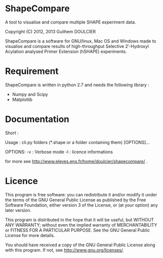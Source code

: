 ShapeCompare
============

A tool to visualise and compare multiple SHAPE experiment data.

Copyright (C) 2012, 2013  Guilhem DOULCIER

ShapeCompare is a software for GNU/linux, Mac OS and Windows made to visualise and compare results of high-throughput Selective 2′-Hydroxyl Acylation analysed Primer Extension (hSHAPE) experiments. 

Requirement
===========
ShapeCompare is written in python 2.7 and needs the following library :

-    Numpy and Scipy
-    Matplotlib

Documentation
=============
Short :

Usage : cli.py folders (*.shape or a folder containing them) [OPTIONS]...

OPTIONS:
-v : Verbose mode
-l : licence informations


for more see http://www.eleves.ens.fr/home/doulcier/shapecompare/ .

Licence
=======

This program is free software: you can redistribute it and/or modify
it under the terms of the GNU General Public License as published by
the Free Software Foundation, either version 3 of the License, or
(at your option) any later version.

This program is distributed in the hope that it will be useful,
but WITHOUT ANY WARRANTY; without even the implied warranty of
MERCHANTABILITY or FITNESS FOR A PARTICULAR PURPOSE.  See the
GNU General Public License for more details.

You should have received a copy of the GNU General Public License
along with this program.  If not, see <http://www.gnu.org/licenses/>.
